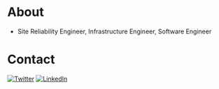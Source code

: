 # About
- Site Reliability Engineer, Infrastructure Engineer, Software Engineer


# Contact
[![Twitter](https://img.shields.io/static/v1?label=&message=Twitter&style=flat&color=5c5c5c&logo=Twitter)](https://twitter.com/newtstat)
[![LinkedIn](https://img.shields.io/static/v1?label=&message=LinkedIn&style=flat&color=5c5c5c&logo=LinkedIn)](https://www.linkedin.com/in/newtstat/)
